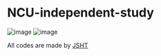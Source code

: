 # NCU-independent-study

![image](https://user-images.githubusercontent.com/48956859/171373537-3cdffc13-627e-407b-b0f1-c9fbc6122e25.png)
![image](https://user-images.githubusercontent.com/48956859/171373757-3e083512-8b23-4728-94d5-f4fd1cdb4cff.png)

All codes are made by [JSHT](https://github.com/JSHT)

